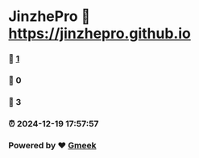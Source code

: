 # JinzhePro :link: https://jinzhepro.github.io 
### :page_facing_up: [1](https://jinzhepro.github.io/tag.html) 
### :speech_balloon: 0 
### :hibiscus: 3 
### :alarm_clock: 2024-12-19 17:57:57 
### Powered by :heart: [Gmeek](https://github.com/Meekdai/Gmeek)
